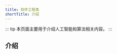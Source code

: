 ```yaml
---
title: 软件工程类
shortTitle: 介绍
---
```

::: tip
本页面主要用于介绍人工智能和算法相关内容。
:::

<AutoCatalog base='/EEProject/SE' />

## 介绍